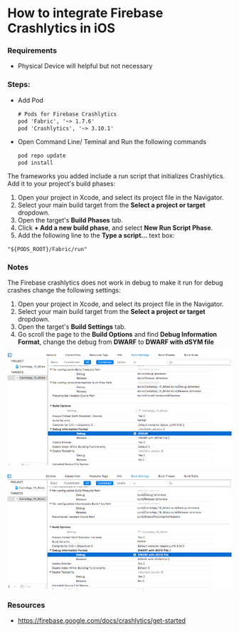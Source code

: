 # How to integrate Firebase Crashlytics in iOS


### Requirements
* Physical Device will helpful but not necessary

### Steps:
* Add Pod
    ```
    # Pods for Firebase Crashlytics
    pod 'Fabric', '~> 1.7.6'
    pod 'Crashlytics', '~> 3.10.1'
    ```
* Open Command Line/ Teminal and Run the following commands
    ```
    pod repo update
    pod install

    ```
    
The frameworks you added include a run script that initializes Crashlytics. Add it to your project's build phases:

1. Open your project in Xcode, and select its project file in the Navigator.
2. Select your main build target from the **Select a project or target** dropdown.
3. Open the target's **Build Phases** tab.
4. Click **+ Add a new build phase**, and select **New Run Script Phase**.
5. Add the following line to the **Type a script...** text box:

```
"${PODS_ROOT}/Fabric/run"

```
### Notes
The Firebase crashlytics does not work in debug to make it run for debug crashes change the following settings:

1. Open your project in Xcode, and select its project file in the Navigator.
2. Select your main build target from the **Select a project or target** dropdown.
3. Open the target's **Build Settings** tab.
4. Go scroll the page to the **Build Options** and find **Debug Information Format**, change the debug from **DWARF** to **DWARF with dSYM file**

![alt text](images/crashlytics1.png)

![alt text](images/crashlytics2.png)


### Resources
* https://firebase.google.com/docs/crashlytics/get-started
